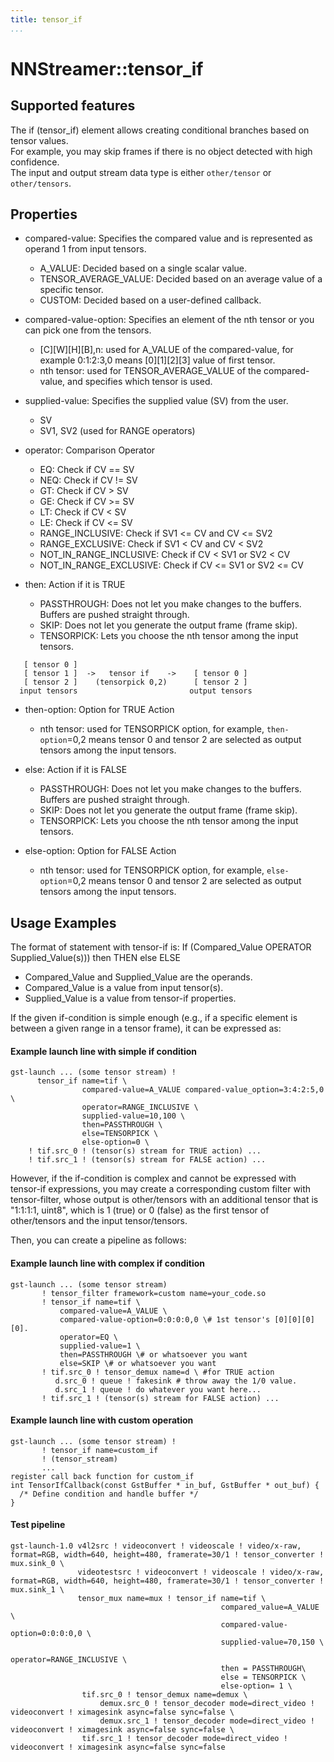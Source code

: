 ```yaml
---
title: tensor_if
...
```


# NNStreamer::tensor\_if

## Supported features

The if (tensor_if) element allows creating conditional branches based on tensor values.  
For example, you may skip frames if there is no object detected with high confidence.  
The input and output stream data type is either `other/tensor` or `other/tensors`.  

## Properties
- compared-value: Specifies the compared value and is represented as operand 1 from input tensors.
  * A_VALUE: Decided based on a single scalar value.
  * TENSOR_AVERAGE_VALUE: Decided based on an average value of a specific tensor.
  * CUSTOM: Decided based on a user-defined callback.

- compared-value-option: Specifies an element of the nth tensor or you can pick one from the tensors.
  * [C][W][H][B],n: used for A_VALUE of the compared-value, for example 0:1:2:3,0 means [0][1][2][3] value of first tensor.
  * nth tensor: used for TENSOR_AVERAGE_VALUE of the compared-value, and specifies which tensor is used.

- supplied-value: Specifies the supplied value (SV) from the user.
  * SV
  * SV1, SV2 (used for RANGE operators)

- operator: Comparison Operator
  * EQ: Check if CV == SV
  * NEQ: Check if CV != SV
  * GT: Check if CV > SV
  * GE: Check if CV >= SV
  * LT: Check if CV < SV
  * LE: Check if CV <= SV
  * RANGE_INCLUSIVE: Check if SV1 <= CV and CV <= SV2
  * RANGE_EXCLUSIVE: Check if SV1 < CV and CV < SV2
  * NOT_IN_RANGE_INCLUSIVE: Check if CV < SV1 or SV2 < CV
  * NOT_IN_RANGE_EXCLUSIVE: Check if CV <= SV1 or SV2 <= CV

- then: Action if it is TRUE
  * PASSTHROUGH: Does not let you make changes to the buffers. Buffers are pushed straight through.
  * SKIP: Does not let you generate the output frame (frame skip).
  * TENSORPICK: Lets you choose the nth tensor among the input tensors.
```
   [ tensor 0 ]
   [ tensor 1 ]  ->   tensor if    ->    [ tensor 0 ]
   [ tensor 2 ]    (tensorpick 0,2)      [ tensor 2 ]
  input tensors                         output tensors
```

- then-option: Option for TRUE Action
  * nth tensor: used for TENSORPICK option, for example, `then-option`=0,2 means tensor 0 and tensor 2 are selected as output tensors among the input tensors.

- else: Action if it is FALSE
  * PASSTHROUGH: Does not let you make changes to the buffers. Buffers are pushed straight through.
  * SKIP: Does not let you generate the output frame (frame skip).
  * TENSORPICK: Lets you choose the nth tensor among the input tensors.

- else-option: Option for FALSE Action
  * nth tensor: used for TENSORPICK option, for example, `else-option`=0,2 means tensor 0 and tensor 2 are selected as output tensors among the input tensors.

## Usage Examples

 The format of statement with tensor-if is:
 If (Compared_Value OPERATOR Supplied_Value(s))) then THEN else ELSE
   - Compared_Value and Supplied_Value are the operands.
   - Compared_Value is a value from input tensor(s).
   - Supplied_Value is a value from tensor-if properties.

If the given if-condition is simple enough (e.g., if a specific element is between a given range in a tensor frame), it can be expressed as:
 #### Example launch line with simple if condition

```
gst-launch ... (some tensor stream) !
      tensor_if name=tif \
                compared-value=A_VALUE compared-value_option=3:4:2:5,0 \
                operator=RANGE_INCLUSIVE \
                supplied-value=10,100 \
                then=PASSTHROUGH \
                else=TENSORPICK \
                else-option=0 \
    ! tif.src_0 ! (tensor(s) stream for TRUE action) ...
    ! tif.src_1 ! (tensor(s) stream for FALSE action) ...
```


However, if the if-condition is complex and cannot be expressed with tensor-if expressions, you may create a corresponding custom filter with tensor-filter, whose output is other/tensors with an additional tensor that is "1:1:1:1, uint8", which is 1 (true) or 0 (false) as the first tensor of other/tensors and the input tensor/tensors.

Then, you can create a pipeline as follows:

#### Example launch line with complex if condition

```
gst-launch ... (some tensor stream)
       ! tensor_filter framework=custom name=your_code.so
       ! tensor_if name=tif \
           compared-value=A_VALUE \
           compared-value-option=0:0:0:0,0 \# 1st tensor's [0][0][0][0].
           operator=EQ \
           supplied-value=1 \
           then=PASSTHROUGH \# or whatsoever you want
           else=SKIP \# or whatsoever you want
       ! tif.src_0 ! tensor_demux name=d \ #for TRUE action
          d.src_0 ! queue ! fakesink # throw away the 1/0 value.
          d.src_1 ! queue ! do whatever you want here...
       ! tif.src_1 ! (tensor(s) stream for FALSE action) ...
```

#### Example launch line with custom operation

```
gst-launch ... (some tensor stream) !
       ! tensor_if name=custom_if
       ! (tensor_stream)
       ...
register call back function for custom_if
int TensorIfCallback(const GstBuffer * in_buf, GstBuffer * out_buf) {
  /* Define condition and handle buffer */
}
```

#### Test pipeline
```
gst-launch-1.0 v4l2src ! videoconvert ! videoscale ! video/x-raw, format=RGB, width=640, height=480, framerate=30/1 ! tensor_converter ! mux.sink_0 \
               videotestsrc ! videoconvert ! videoscale ! video/x-raw, format=RGB, width=640, height=480, framerate=30/1 ! tensor_converter ! mux.sink_1 \
               tensor_mux name=mux ! tensor_if name=tif \
                                               compared_value=A_VALUE \
                                               compared-value-option=0:0:0:0,0 \
                                               supplied-value=70,150 \
                                               operator=RANGE_INCLUSIVE \
                                               then = PASSTHROUGH\
                                               else = TENSORPICK \
                                               else-option= 1 \
                tif.src_0 ! tensor_demux name=demux \
                    demux.src_0 ! tensor_decoder mode=direct_video ! videoconvert ! ximagesink async=false sync=false \
                    demux.src_1 ! tensor_decoder mode=direct_video ! videoconvert ! ximagesink async=false sync=false \
                tif.src_1 ! tensor_decoder mode=direct_video ! videoconvert ! ximagesink async=false sync=false
```
